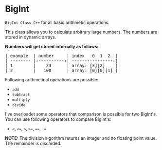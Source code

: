 # BigInt

`BigInt Class C++` for all basic arithmetic operations.

This class allows you to calculate arbitrary large numbers.
The numbers are stored in dynamic arrays.


**Numbers will get stored internally as follows:** 
<pre>
| example  | number     | index   0  1  2  |
| -------- |:----------:| ----------------:|
| 1        |    23      | array: [3][2]    |
| 2        |   100      | array: [0][0][1] |
</pre>

Following arithmetical operations are possible: 
* `add`
* `subtract`
* `multiply`
* `divide`

I've overloadet some operators that comparison is possible for two BigInt's. 
You can use following operators to compare BigInt's: 
* `<`, `<=`, `>`, `>=`, `==`, `!=`

**NOTE:**
The division algorithm returns an integer and no floating point value. The remainder is discarded.
